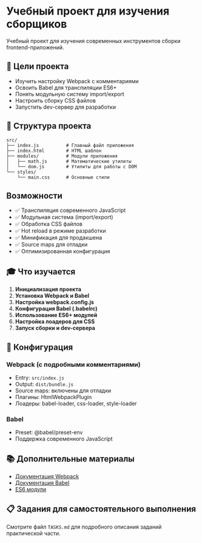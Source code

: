 # Учебный проект для изучения сборщиков

Учебный проект для изучения современных инструментов сборки frontend-приложений.

## 🎯 Цели проекта

- Изучить настройку Webpack с комментариями
- Освоить Babel для транспиляции ES6+
- Понять модульную систему import/export
- Настроить сборку CSS файлов
- Запустить dev-сервер для разработки

## 📁 Структура проекта

```
src/
├── index.js          # Главный файл приложения
├── index.html        # HTML шаблон
├── modules/          # Модули приложения
│   ├── math.js       # Математические утилиты
│   └── dom.js        # Утилиты для работы с DOM
└── styles/
    └── main.css      # Основные стили
```

## Возможности

- ✅ Транспиляция современного JavaScript
- ✅ Модульная система (import/export)
- ✅ Обработка CSS файлов
- ✅ Hot reload в режиме разработки
- ✅ Минификация для продакшена
- ✅ Source maps для отладки
- ✅ Оптимизированная конфигурация

## 🎓 Что изучается

1. **Инициализация проекта**
2. **Установка Webpack и Babel**
3. **Настройка webpack.config.js**
4. **Конфигурация Babel (.babelrc)**
5. **Использование ES6+ модулей**
6. **Настройка лоадеров для CSS**
7. **Запуск сборки и dev-сервера**

## 🔧 Конфигурация

### Webpack (с подробными комментариями)
- Entry: `src/index.js`
- Output: `dist/bundle.js`
- Source maps: включены для отладки
- Плагины: HtmlWebpackPlugin
- Лоадеры: babel-loader, css-loader, style-loader

### Babel
- Preset: @babel/preset-env
- Поддержка современного JavaScript

## 📚 Дополнительные материалы

- [Документация Webpack](https://webpack.js.org/)
- [Документация Babel](https://babeljs.io/)
- [ES6 модули](https://developer.mozilla.org/ru/docs/Web/JavaScript/Guide/Modules)

## 📋 Задания для самостоятельного выполнения

Смотрите файл `TASKS.md` для подробного описания заданий практической части.

